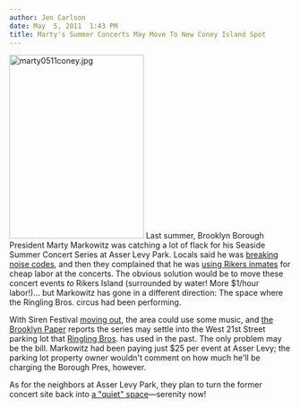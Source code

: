 ```yaml
---
author: Jen Carlson
date: May  5, 2011  1:43 PM
title: Marty's Summer Concerts May Move To New Coney Island Spot
---
```


<p><span class="mt-enclosure mt-enclosure-image" style="display: inline;"> <img alt="marty0511coney.jpg" src="https://web.archive.org/web/20120124052242im_/http://gothamist.com/attachments/arts_jen/marty0511coney.jpg" width="240" height="328" class="image-left"> </span>Last summer, Brooklyn Borough President Marty Markowitz was catching a lot of flack for his Seaside Summer Concert Series at Asser Levy Park. Locals said he was <a href="https://web.archive.org/web/20120124052242/http://gothamist.com/2010/07/26/are_asser_levy_park_concerts_still.php">breaking noise codes</a>, and then they complained that he was <a href="https://web.archive.org/web/20120124052242/http://gothamist.com/2010/08/17/rikers_inmates_sentenced_to_summer.php">using Rikers inmates</a> for cheap labor at the concerts. The obvious solution would be to move these concert events <em>to</em> Rikers Island (surrounded by water! More $1/hour labor!)... but Markowitz has gone in a different direction: The space where the Ringling Bros. circus had been performing.</p>

<p>With Siren Festival <a href="https://web.archive.org/web/20120124052242/http://gothamist.com/2011/04/15/siren_fest_cancelled_new_village_vo.php">moving out</a>, the area could use some music, and <a href="https://web.archive.org/web/20120124052242/http://www.brooklynpaper.com/stories/34/19/bn_martyconcerts_2011_5_13_bk.html">the Brooklyn Paper</a> reports the series may settle into the West 21st Street parking lot that <a href="https://web.archive.org/web/20120124052242/http://gothamist.com/2011/02/26/ringling_bros_banished_from_coney_i.php">Ringling Bros</a>. has used in the past. The only problem may be the bill. Markowitz had been paying just $25 per event at Asser Levy; the parking lot property owner wouldn&apos;t comment on how much he&apos;ll be charging the Borough Pres, however.</p>

<p>As for the neighbors at Asser Levy Park, they plan to turn the former concert site back into <a href="https://web.archive.org/web/20120124052242/http://brooklyn.ny1.com/content/top_stories/138485/neighbors-to-turn-former-coney-island-concert-site-into-quiet-park">a &quot;quiet&quot; space</a>&#x2014;serenity now!</p>